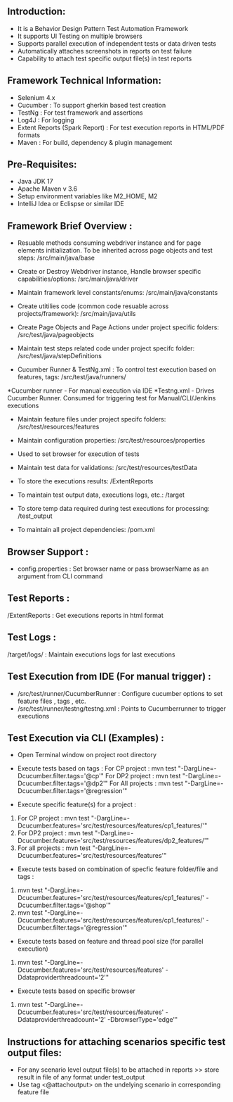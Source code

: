 Introduction:
-------------
- It is a Behavior Design Pattern Test Automation Framework
- It supports UI Testing on multiple browsers
- Supports parallel execution of independent tests or data driven tests
- Automatically attaches screenshots in reports on test failure
- Capability to attach test specific output file(s) in test reports


Framework Technical Information:
------------------------------
- Selenium 4.x
- Cucumber : To support gherkin based test creation
- TestNg : For test framework and assertions
- Log4J : For logging
- Extent Reports (Spark Report) : For test execution reports in HTML/PDF formats
- Maven : For build, dependency & plugin management


Pre-Requisites:
---------------
- Java JDK 17
- Apache Maven v 3.6
- Setup environment variables like M2_HOME, M2
- IntelliJ Idea or Eclispse or similar IDE


Framework Brief Overview :
--------------------------
- Resuable methods consuming webdriver instance and for page elements initialization. To be inherited across page objects and test steps: 
/src/main/java/base

- Create or Destroy Webdriver instance, Handle browser specific capabilities/options: 
/src/main/java/driver

- Maintain framework level constants/enums: 
/src/main/java/constants

- Create utitilies code (common code resuable across projects/framework): 
/src/main/java/utils

- Create Page Objects and Page Actions under project specific folders: 
/src/test/java/pageobjects

- Maintain test steps related code under project specifc folder: 
/src/test/java/stepDefinitions

- Cucumber Runner & TestNg.xml : To control test execution based on features, tags: 
/src/test/java/runners/

*Cucumber runner - For manual execution via IDE
*Testng.xml - Drives Cucumber Runner. Consumed for triggering test for Manual/CLI/Jenkins executions

- Maintain feature files under project specifc folders: 
/src/test/resources/features

- Maintain configuration properties: 
/src/test/resources/properties
* Used to set browser for execution of tests

- Maintain test data for validations: 
/src/test/resources/testData

- To store the executions results: 
/ExtentReports

- To maintain test output data, executions logs, etc.: 
/target

- To store temp data required during test executions for processing: 
/test_output

- To maintain all project dependencies: 
/pom.xml


Browser Support :
----------------
- config.properties : Set browser name or pass browserName as an argument from CLI command


Test Reports :
--------------
/ExtentReports : Get executions reports in html format


Test Logs :
-----------
/target/logs/ : Maintain executions logs for last executions


Test Execution from IDE  (For manual trigger) :
-----------------------------------------------
- /src/test/runner/CucumberRunner : Configure cucumber options to set feature files , tags , etc.
- /src/test/runner/testng/testng.xml : Points to Cucumberrunner to trigger executions


Test Execution via CLI (Examples) :
-----------------------------------
- Open Terminal window on project root directory

- Execute tests based on tags :
For CP project  : mvn test "-DargLine=-Dcucumber.filter.tags='@cp'"
For DP2 project : mvn test "-DargLine=-Dcucumber.filter.tags='@dp2'"
For All projects : mvn test "-DargLine=-Dcucumber.filter.tags='@regression'"

- Execute specific feature(s) for a project :
1. For CP project  : mvn test "-DargLine=-Dcucumber.features='src/test/resources/features/cp1_features/'"
2. For DP2 project  : mvn test "-DargLine=-Dcucumber.features='src/test/resources/features/dp2_features/'"
3. For all projects  : mvn test "-DargLine=-Dcucumber.features='src/test/resources/features'"

- Execute tests based on combination of specfic feature folder/file and tags :
 1. mvn test "-DargLine=-Dcucumber.features='src/test/resources/features/cp1_features/' -Dcucumber.filter.tags='@shop'"
 2. mvn test "-DargLine=-Dcucumber.features='src/test/resources/features/cp1_features/' -Dcucumber.filter.tags='@regression'"

- Execute tests based on feature and thread pool size (for parallel execution)
1. mvn test "-DargLine=-Dcucumber.features='src/test/resources/features' -Ddataproviderthreadcount='2'"

- Execute tests based on specific browser
1. mvn test "-DargLine=-Dcucumber.features='src/test/resources/features' -Ddataproviderthreadcount='2' -DbrowserType='edge'"
 
 
 Instructions for attaching scenarios specific test output files:
 -----------------------------------------------------------------
 - For any scenario level output file(s) to be attached in reports >> store result in file of any format under test_output
 - Use tag <@attachoutput> on the undelying scenario in corresponding feature file
